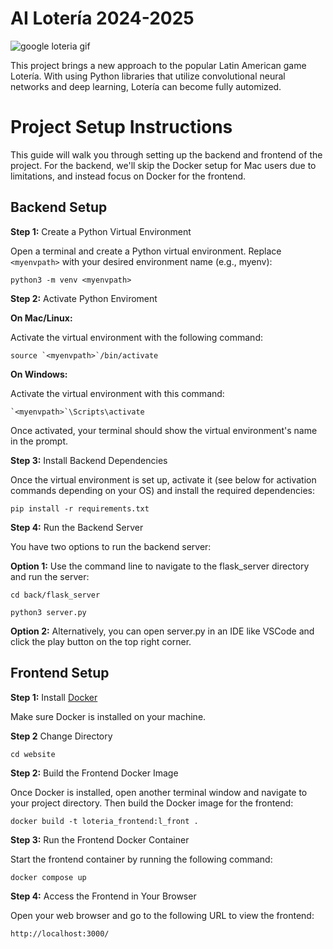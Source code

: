 # AI Lotería 2024-2025
![google loteria gif](https://www.google.com/logos/doodles/2019/celebrating-loteria-6753651837108226.3-2xa.gif)

This project brings a new approach to the popular Latin American game Lotería. With using Python libraries that utilize convolutional neural networks and deep learning, Lotería can become fully automized. 


# Project Setup Instructions

This guide will walk you through setting up the backend and frontend of the project. For the backend, we'll skip the Docker setup for Mac users due to limitations, and instead focus on Docker for the frontend.

## Backend Setup
**Step 1:** Create a Python Virtual Environment

Open a terminal and create a Python virtual environment. Replace `<myenvpath>` with your desired environment name (e.g., myenv):
```
python3 -m venv <myenvpath>
```

**Step 2:** Activate Python Enviroment

**On Mac/Linux:**

Activate the virtual environment with the following command:
```
source `<myenvpath>`/bin/activate
```
**On Windows:**

Activate the virtual environment with this command:
```
`<myenvpath>`\Scripts\activate
```
Once activated, your terminal should show the virtual environment's name in the prompt.

**Step 3:** Install Backend Dependencies

Once the virtual environment is set up, activate it (see below for activation commands depending on your OS) and install the required dependencies:
```
pip install -r requirements.txt
```

**Step 4:** Run the Backend Server

You have two options to run the backend server:

**Option 1:** Use the command line to navigate to the flask_server directory and run the server:
```
cd back/flask_server
```
```
python3 server.py
```
**Option 2:** Alternatively, you can open server.py in an IDE like VSCode and click the play button on the top right corner.

## Frontend Setup

**Step 1:** Install [Docker](https://docs.docker.com/get-started/get-docker/)

Make sure Docker is installed on your machine.

**Step 2** Change Directory
```
cd website
```

**Step 2:** Build the Frontend Docker Image

Once Docker is installed, open another terminal window and navigate to your project directory. Then build the Docker image for the frontend:
```
docker build -t loteria_frontend:l_front .
```
**Step 3:** Run the Frontend Docker Container

Start the frontend container by running the following command:
```
docker compose up 
```
**Step 4:** Access the Frontend in Your Browser

Open your web browser and go to the following URL to view the frontend:
```
http://localhost:3000/
```
